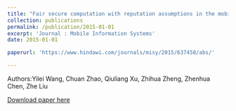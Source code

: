 ```yaml
---
title: "Fair secure computation with reputation assumptions in the mobile social networks"
collection: publications
permalink: /publication/2015-01-01
excerpt: 'Journal : Mobile Information Systems'
date: 2015-01-01

paperurl: 'https://www.hindawi.com/journals/misy/2015/637458/abs/'

---
```

Authors:Yilei Wang, Chuan Zhao, Qiuliang Xu, Zhihua Zheng, Zhenhua Chen, Zhe Liu

[Download paper here](https://www.hindawi.com/journals/misy/2015/637458/abs/')